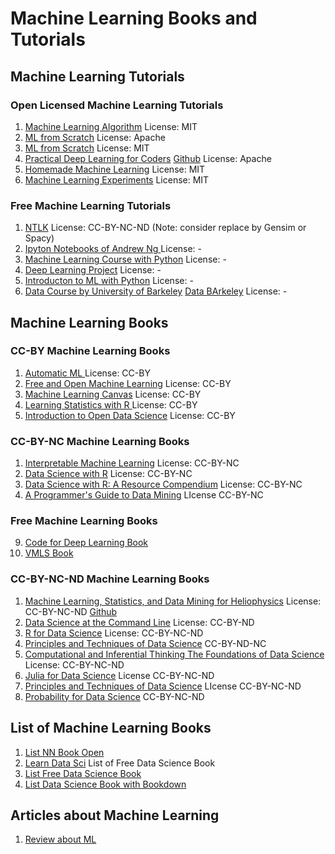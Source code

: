 # Machine Learning Books and Tutorials

## Machine Learning Tutorials

### Open Licensed Machine Learning Tutorials
1. [Machine Learning Algorithm](https://github.com/rushter/MLAlgorithms) License: MIT
2. [ML from Scratch](https://github.com/jarfa/ML_from_scratch/) License: Apache
3. [ML from Scratch](https://github.com/eriklindernoren/ML-From-Scratch) License: MIT
4. [Practical Deep Learning for Coders](https://course.fast.ai/) [Github](https://github.com/fastai/course-v3) License: Apache
5. [Homemade Machine Learning](https://github.com/trekhleb/homemade-machine-learning) License: MIT
6. [Machine Learning Experiments](https://github.com/trekhleb/machine-learning-experiments) License: MIT

### Free Machine Learning Tutorials
1. [NTLK](http://www.nltk.org/book/) License: CC-BY-NC-ND (Note: consider replace by Gensim or Spacy)
2. [Ipyton Notebooks of Andrew Ng ](https://github.com/jdwittenauer/ipython-notebooks) License: -
3. [Machine Learning Course with Python](https://github.com/machinelearningmindset/machine-learning-course) License: -
4. [Deep Learning Project](https://spandan-madan.github.io/DeepLearningProject/) License: -
5. [Introducton to ML with Python](https://github.com/amueller/introduction_to_ml_with_python) License: -
6. [Data Course by University of Barkeley](http://data8.org/) [Data BArkeley](https://data.berkeley.edu/data-science-all) License: -

## Machine Learning Books

### CC-BY Machine Learning Books
1. [Automatic ML ](https://www.automl.org/book/) License: CC-BY
2. [Free and Open Machine Learning](https://freeandopenmachinelearning.readthedocs.io/en/latest/) License: CC-BY
3. [Machine Learning Canvas](https://www.louisdorard.com/machine-learning-canvas) License: CC-BY
4. [Learning Statistics with R ](https://learningstatisticswithr.com/) License: CC-BY
5. [Introduction to Open Data Science](https://ohi-science.org/data-science-training/) License: CC-BY

### CC-BY-NC Machine Learning Books
1. [Interpretable Machine Learning](https://christophm.github.io/interpretable-ml-book/) License: CC-BY-NC
2. [Data Science with R](https://github.com/jmstanto/data-science-r) License: CC-BY-NC
3. [Data Science with R: A Resource Compendium](https://bookdown.org/martin_monkman/DataScienceResources_book/) License: CC-BY-NC
4. [A Programmer's Guide to Data Mining](http://guidetodatamining.com/) LIcense CC-BY-NC

### Free Machine Learning Books
9. [Code for Deep Learning Book](https://github.com/rasbt/deep-learning-book)
10. [VMLS Book](http://vmls-book.stanford.edu/)

### CC-BY-NC-ND Machine Learning Books
1. [Machine Learning, Statistics, and Data Mining for Heliophysics](http://helioml.org/title) License: CC-BY-NC-ND [Github](https://github.com/HelioML/HelioML)
2. [Data Science at the Command Line](https://www.datascienceatthecommandline.com/) License: CC-BY-ND
3. [R for Data Science](https://r4ds.had.co.nz/) License: CC-BY-NC-ND
4. [Principles and Techniques of Data Science](https://www.textbook.ds100.org/intro.html) CC-BY-ND-NC
5. [Computational and Inferential Thinking The Foundations of Data Science](https://www.inferentialthinking.com/chapters/intro) License: CC-BY-NC-ND
6. [Julia for Data Science](http://www.david-anthoff.com/jl4ds/stable/) License CC-BY-NC-ND
7. [Principles and Techniques of Data Science](https://www.textbook.ds100.org/intro) LIcense CC-BY-NC-ND
8. [Probability for Data Science](http://prob140.org/textbook/README.html) CC-BY-NC-ND

## List of Machine Learning Books
1. [List NN Book Open](https://www.freetechbooks.com/neural-networks-f58.html)
2. [Learn Data Sci](https://www.learndatasci.com/free-data-science-books/) List of Free Data Science Book
3. [List Free Data Science Book](https://www.datasciencecentral.com/profiles/blogs/50-must-read-free-books-for-every-data-scientist-in-2020-1)
4. [List Data Science Book with Bookdown](https://bookdown.org/)

## Articles about Machine Learning
1. [Review about ML](https://link.springer.com/article/10.1007/s10462-018-09679-z)